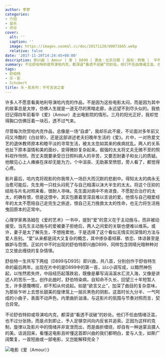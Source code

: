 ```yaml
---
author: 李梦
categories:
- 介绍
- 音乐
- 评论
cover:
  alt: ''
  caption: ''
  image: https://images.soomal.cc/doc/20171120/00071665.webp
  relative: false
date: '2017-11-20T14:24:45+08:00'
description: 即兴曲 | Amour | 爱 | D899 | 源自：北京日报 | 版权：转载 |  平均/总评分：10.00/10
summary: 不论舒伯特抑或导演哈内克，都深谙“看透不说破”的妙处。他们不任由情绪泛滥，也不过分张扬，而是点到即止，予人足够空间向内反省并追索。正因为这样的克制，旋律以及影片中的情绪并非宣泄而出，而是曲折缠绕，却自有一种迷蒙且摄人的美……
tags:
- 舒伯特
- 乐・影
- Schubert
title: 乐・影系列：不可言说之爱
---
```


许多人不愿意看奥地利导演哈内克的作品，不是因为这些电影太闷，而是因为其中的故事总是太惨，仿佛人生就是一道无尽的黑暗走廊，永远望不到尽头似的。我依旧记得四年前看毕《爱》（Amour）走出电影院的情形。三月的阳光正好，我却觉得胸口仿佛压着一块石，透不过气来。

尽管每次欣赏哈内克作品，总像是一场“自虐”，我却乐此不疲，不论面对多年前又闷又冷酷的《白丝带》，还是这部讲述老夫妇晚年生活的《爱》。片中，一对热爱文艺的退休教师原本和睦平淡的寻常生活，被太太忽如其来的疾病扰乱。两人的关系也扯下原本温情和美的面纱，变得微妙复杂起来。倔强的太太将丈夫无微不至的照料视作怜悯，而丈夫既要承受日日照料病人的辛苦，又要忍耐妻子和女儿的质疑。他眼见心上人瘫痪在床却无能为力，个中沮丧、无助甚至愤怒，旁人看了，都觉得心疼。

影片最后，哈内克将观影的你我带入一场巨大而沉默的悲剧中。得知太太的病永无治愈可能后，先生用一只枕头闷死了与自己相濡以沫大半生的太太。将这个压抑的结局与片名对照来看，很耐人寻味。先生面对病中不肯进食、不愿配合治疗的太太，的确有恨，但是这恨中，其实包裹着至深且难以言说的爱。他恨与自己相爱经年的太太不愿陪自己走完生之旅途，恨自己无力挽救太太的性命，也无力将生活拖曳回原本的正常中。

心理学家弗洛姆在《爱的艺术》一书中，提到“爱”的意义在于主动施与，而非被动接受。当先生主动施与的爱被妻子拒绝后，两人之间爱的关联也便难以维系。或许，妻子是太了解先生，不想拖累他，于是选择了这个看似无情实则深情的方法与爱人告别。“爱”从来都是阔大又复杂的概念，其中掺杂着倾慕、依恋、体谅甚至是嫉妒与怨恨。正如片中不时出现的舒伯特即兴曲D899，同样包含阴晴光暗种种对立又彼此缠绕的复杂情愫。

舒伯特一生共写下两组（D899与D935）即兴曲，共八首，分别创作于舒伯特生命的最后两年。出现在片中的是D899中的第一首，以c小调写成，以黯然神伤起，以怅然若失终，中段经历起落跌宕，既像是摹写涓涓溪水汇流入海，又像是讲述人的苦乐一生。创作此曲时，舒伯特染病，自知命不久长，回望三十年短暂人生，许多感慨喟叹，却不知从何说起。如是“欲言又止”，加深了曲目的复杂意味，为那些乍听上去悠长甜美的旋律笼上一层灰黑色的阴影。这首时长九分半、一气呵成的小曲子，表面不动声色，内里曲折汹涌，与这影片的氛围与节奏对照而言，契合异常。

不论舒伯特抑或导演哈内克，都深谙“看透不说破”的妙处。他们不任由情绪泛滥，也不过分张扬，而是点到即止，予人足够空间向内反省并追索。正因为这样的克制，旋律以及影片中的情绪并非宣泄而出，而是曲折缠绕，却自有一种迷蒙且摄人的美。话说回来，看懂这电影且听懂这首即兴曲的我们都明白，爱与人生，如斯广阔繁复，一首短曲或一部电影，又岂能解释完全？

![电影《爱（Amour）》](https://images.soomal.cc/doc/20171120/00071664.webp)